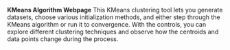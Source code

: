 **KMeans Algorithm Webpage**
This KMeans clustering tool lets you generate datasets, choose various initialization methods, and either step through the KMeans algorithm or run it to convergence. With the controls, you can explore different clustering techniques and observe how the centroids and data points change during the process.
